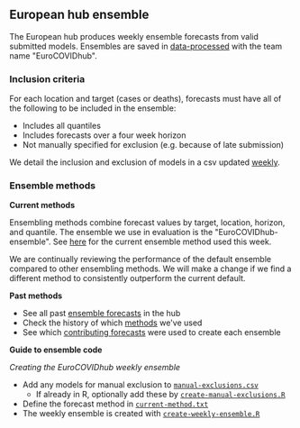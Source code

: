 ## European hub ensemble

The European hub produces weekly ensemble forecasts from valid submitted models. Ensembles are saved in [data-processed](./data-processed/EuroCOVIDhub) with the team name "EuroCOVIDhub".

### Inclusion criteria

For each location and target (cases or deaths), forecasts must have all of the following to be included in the ensemble:

- Includes all quantiles
- Includes forecasts over a four week horizon
- Not manually specified for exclusion (e.g. because of late submission)

We detail the inclusion and exclusion of models in a csv updated [weekly](./code/ensemble/EuroCOVIDhub/criteria).

### Ensemble methods

**Current methods**

Ensembling methods combine forecast values by target, location, horizon, and quantile. The ensemble we use in evaluation is the "EuroCOVIDhub-ensemble". See [here](./code/ensemble/EuroCOVIDhub/current-method.txt) for the current ensemble method used this week.

We are continually reviewing the performance of the default ensemble compared to other ensembling methods. We will make a change if we find a different method to consistently outperform the current default.

**Past methods**

- See all past [ensemble forecasts](./data-processed/EuroCOVIDhub-ensemble) in the hub
- Check the history of which [methods](./code/ensemble/EuroCOVIDhub-ensemble/method-by-date.csv) we've used
- See which [contributing forecasts](./code/ensemble/EuroCOVIDhub-ensemble/criteria) were used to create each ensemble

**Guide to ensemble code**

_Creating the EuroCOVIDhub weekly ensemble_

- Add any models for manual exclusion to [`manual-exclusions.csv`](./code/ensemble/EuroCOVIDhub/manual-exclusions.csv)
   - If already in R, optionally add these by [`create-manual-exclusions.R`](./code/ensemble/utils/create-manual-exclusions.R)
- Define the forecast method in [`current-method.txt`](./code/ensemble/EuroCOVIDhub/current-method.txt)
- The weekly ensemble is created with [`create-weekly-ensemble.R`](./code/ensemble/EuroCOVIDhub/create-weekly-ensemble.R)
